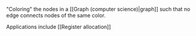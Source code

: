 "Coloring" the nodes in a [[Graph (computer science)|graph]] such that no edge connects nodes of the same color.

Applications include [[Register allocation]]
